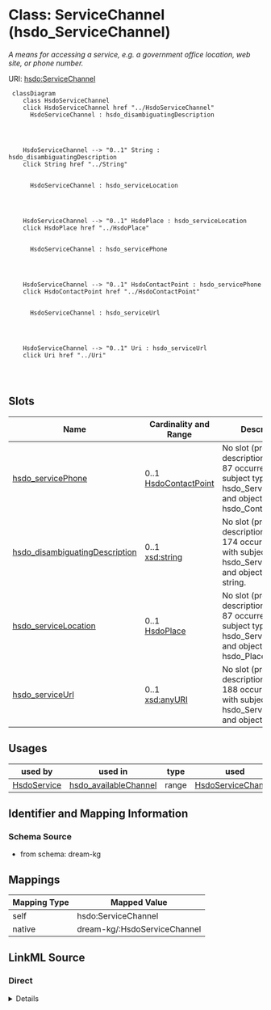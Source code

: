 

# Class: ServiceChannel (hsdo_ServiceChannel)


_A means for accessing a service, e.g. a government office location, web site, or phone number._





URI: [hsdo:ServiceChannel](http://schema.org/ServiceChannel)






```mermaid
 classDiagram
    class HsdoServiceChannel
    click HsdoServiceChannel href "../HsdoServiceChannel"
      HsdoServiceChannel : hsdo_disambiguatingDescription
        
          
    
    
    HsdoServiceChannel --> "0..1" String : hsdo_disambiguatingDescription
    click String href "../String"

        
      HsdoServiceChannel : hsdo_serviceLocation
        
          
    
    
    HsdoServiceChannel --> "0..1" HsdoPlace : hsdo_serviceLocation
    click HsdoPlace href "../HsdoPlace"

        
      HsdoServiceChannel : hsdo_servicePhone
        
          
    
    
    HsdoServiceChannel --> "0..1" HsdoContactPoint : hsdo_servicePhone
    click HsdoContactPoint href "../HsdoContactPoint"

        
      HsdoServiceChannel : hsdo_serviceUrl
        
          
    
    
    HsdoServiceChannel --> "0..1" Uri : hsdo_serviceUrl
    click Uri href "../Uri"

        
      
```




<!-- no inheritance hierarchy -->


## Slots

| Name | Cardinality and Range | Description | Inheritance |
| ---  | --- | --- | --- |
| [hsdo_servicePhone](../slots/hsdo_servicePhone.md) | 0..1 <br/> [HsdoContactPoint](../classes/HsdoContactPoint.md) | No slot (predicate) description specified <br/> 87 occurrences with subject type hsdo_ServiceChannel and object type hsdo_ContactPoint. | direct |
| [hsdo_disambiguatingDescription](../slots/hsdo_disambiguatingDescription.md) | 0..1 <br/> [xsd:string](xsd:string) | No slot (predicate) description specified <br/> 174 occurrences with subject type hsdo_ServiceChannel and object type string. | direct |
| [hsdo_serviceLocation](../slots/hsdo_serviceLocation.md) | 0..1 <br/> [HsdoPlace](../classes/HsdoPlace.md) | No slot (predicate) description specified <br/> 87 occurrences with subject type hsdo_ServiceChannel and object type hsdo_Place. | direct |
| [hsdo_serviceUrl](../slots/hsdo_serviceUrl.md) | 0..1 <br/> [xsd:anyURI](xsd:anyURI) | No slot (predicate) description specified <br/> 188 occurrences with subject type hsdo_ServiceChannel and object type uri. | direct |





## Usages

| used by | used in | type | used |
| ---  | --- | --- | --- |
| [HsdoService](../classes/HsdoService.md) | [hsdo_availableChannel](../slots/hsdo_availableChannel.md) | range | [HsdoServiceChannel](../classes/HsdoServiceChannel.md) |






## Identifier and Mapping Information







### Schema Source


* from schema: dream-kg




## Mappings

| Mapping Type | Mapped Value |
| ---  | ---  |
| self | hsdo:ServiceChannel |
| native | dream-kg/:HsdoServiceChannel |







## LinkML Source

<!-- TODO: investigate https://stackoverflow.com/questions/37606292/how-to-create-tabbed-code-blocks-in-mkdocs-or-sphinx -->

### Direct

<details>
```yaml
name: hsdo_ServiceChannel
conforms_to: No schema conformance document specified
description: A means for accessing a service, e.g. a government office location, web
  site, or phone number.
title: ServiceChannel
notes:
- Class with 174 occurrences.
from_schema: dream-kg
rank: 1000
slots:
- hsdo_servicePhone
- hsdo_disambiguatingDescription
- hsdo_serviceLocation
- hsdo_serviceUrl
class_uri: hsdo:ServiceChannel

```
</details>

### Induced

<details>
```yaml
name: hsdo_ServiceChannel
conforms_to: No schema conformance document specified
description: A means for accessing a service, e.g. a government office location, web
  site, or phone number.
title: ServiceChannel
notes:
- Class with 174 occurrences.
from_schema: dream-kg
rank: 1000
attributes:
  hsdo_servicePhone:
    name: hsdo_servicePhone
    description: No slot (predicate) description specified
    comments:
    - 87 occurrences with subject type hsdo_ServiceChannel and object type hsdo_ContactPoint.
    examples:
    - description: hsdo_ServiceChannel → hsdo_ContactPoint
      object:
        example_object: dreamkg:service/phone/6710596967858176
        example_object_type: hsdo_ContactPoint
        example_predicate: hsdo:servicePhone
        example_subject: dreamkg:service/channel/P-6710596967858176
        example_subject_type: hsdo_ServiceChannel
    from_schema: dream-kg
    rank: 1000
    slot_uri: hsdo:servicePhone
    alias: hsdo_servicePhone
    owner: hsdo_ServiceChannel
    domain_of:
    - hsdo_ServiceChannel
    range: hsdo_ContactPoint
  hsdo_disambiguatingDescription:
    name: hsdo_disambiguatingDescription
    description: No slot (predicate) description specified
    comments:
    - 174 occurrences with subject type hsdo_ServiceChannel and object type string.
    examples:
    - description: hsdo_ServiceChannel → string
      object:
        example_object: Aunt Bertha
        example_object_type: string
        example_predicate: hsdo:disambiguatingDescription
        example_subject: dreamkg:service/channel/AB-4542572480692224
        example_subject_type: hsdo_ServiceChannel
    from_schema: dream-kg
    rank: 1000
    slot_uri: hsdo:disambiguatingDescription
    alias: hsdo_disambiguatingDescription
    owner: hsdo_ServiceChannel
    domain_of:
    - hsdo_ServiceChannel
    range: string
  hsdo_serviceLocation:
    name: hsdo_serviceLocation
    description: No slot (predicate) description specified
    comments:
    - 87 occurrences with subject type hsdo_ServiceChannel and object type hsdo_Place.
    examples:
    - description: hsdo_ServiceChannel → hsdo_Place
      object:
        example_object: dreamkg:service/location/6710596967858176
        example_object_type: hsdo_Place
        example_predicate: hsdo:serviceLocation
        example_subject: dreamkg:service/channel/P-6710596967858176
        example_subject_type: hsdo_ServiceChannel
    from_schema: dream-kg
    rank: 1000
    slot_uri: hsdo:serviceLocation
    alias: hsdo_serviceLocation
    owner: hsdo_ServiceChannel
    domain_of:
    - hsdo_ServiceChannel
    range: hsdo_Place
  hsdo_serviceUrl:
    name: hsdo_serviceUrl
    description: No slot (predicate) description specified
    comments:
    - 188 occurrences with subject type hsdo_ServiceChannel and object type uri.
    examples:
    - description: hsdo_ServiceChannel → uri
      object:
        example_object: https://www.auntbertha.com//child-guidance-resource-centers-%2528cgrc%2529--philadelphia-pa--drug-and-alcohol-services/4542572480692224?postal=19139
        example_object_type: uri
        example_predicate: hsdo:serviceUrl
        example_subject: dreamkg:service/channel/AB-4542572480692224
        example_subject_type: hsdo_ServiceChannel
    from_schema: dream-kg
    rank: 1000
    slot_uri: hsdo:serviceUrl
    alias: hsdo_serviceUrl
    owner: hsdo_ServiceChannel
    domain_of:
    - hsdo_ServiceChannel
    range: uri
class_uri: hsdo:ServiceChannel

```
</details>